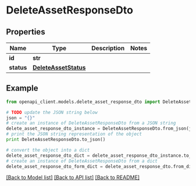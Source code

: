 # DeleteAssetResponseDto


## Properties
Name | Type | Description | Notes
------------ | ------------- | ------------- | -------------
**id** | **str** |  | 
**status** | [**DeleteAssetStatus**](DeleteAssetStatus.md) |  | 

## Example

```python
from openapi_client.models.delete_asset_response_dto import DeleteAssetResponseDto

# TODO update the JSON string below
json = "{}"
# create an instance of DeleteAssetResponseDto from a JSON string
delete_asset_response_dto_instance = DeleteAssetResponseDto.from_json(json)
# print the JSON string representation of the object
print DeleteAssetResponseDto.to_json()

# convert the object into a dict
delete_asset_response_dto_dict = delete_asset_response_dto_instance.to_dict()
# create an instance of DeleteAssetResponseDto from a dict
delete_asset_response_dto_form_dict = delete_asset_response_dto.from_dict(delete_asset_response_dto_dict)
```
[[Back to Model list]](../README.md#documentation-for-models) [[Back to API list]](../README.md#documentation-for-api-endpoints) [[Back to README]](../README.md)


